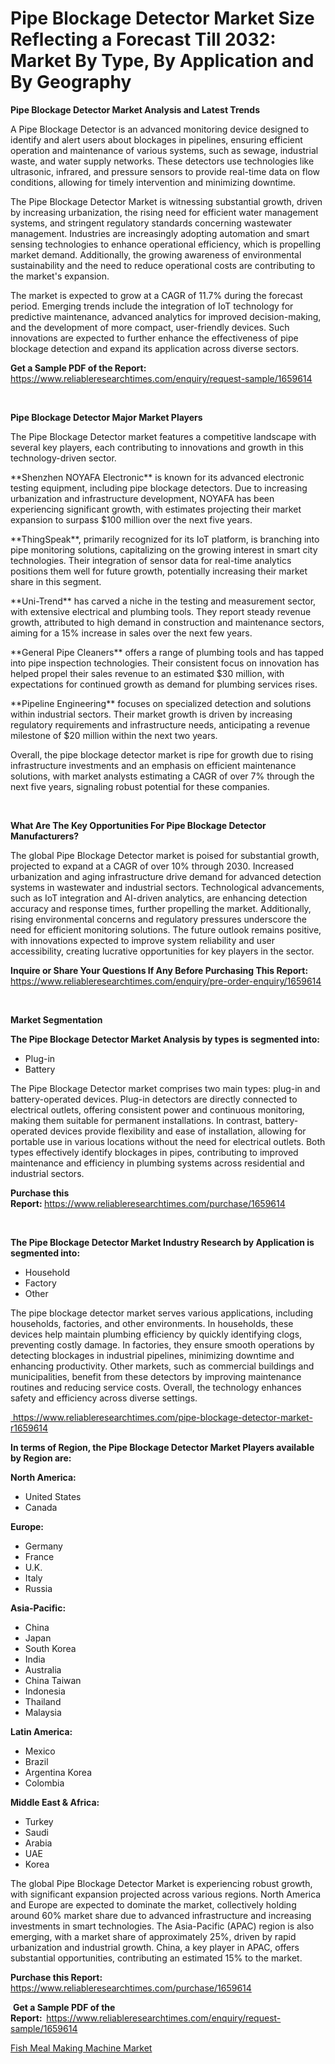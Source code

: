 <p><h1>Pipe Blockage Detector Market Size Reflecting a Forecast Till 2032: Market By Type, By Application and By Geography</h1></p><p><strong>Pipe Blockage Detector Market Analysis and Latest Trends</strong></p>
<p><p>A Pipe Blockage Detector is an advanced monitoring device designed to identify and alert users about blockages in pipelines, ensuring efficient operation and maintenance of various systems, such as sewage, industrial waste, and water supply networks. These detectors use technologies like ultrasonic, infrared, and pressure sensors to provide real-time data on flow conditions, allowing for timely intervention and minimizing downtime.</p><p>The Pipe Blockage Detector Market is witnessing substantial growth, driven by increasing urbanization, the rising need for efficient water management systems, and stringent regulatory standards concerning wastewater management. Industries are increasingly adopting automation and smart sensing technologies to enhance operational efficiency, which is propelling market demand. Additionally, the growing awareness of environmental sustainability and the need to reduce operational costs are contributing to the market's expansion.</p><p>The market is expected to grow at a CAGR of 11.7% during the forecast period. Emerging trends include the integration of IoT technology for predictive maintenance, advanced analytics for improved decision-making, and the development of more compact, user-friendly devices. Such innovations are expected to further enhance the effectiveness of pipe blockage detection and expand its application across diverse sectors.</p></p>
<p><strong>Get a Sample PDF of the Report:&nbsp;</strong> <a href="https://www.reliableresearchtimes.com/enquiry/request-sample/1659614?utm_campaign=3554&utm_medium=2&utm_source=Github&utm_content=ia&utm_term=08042025&utm_id=pipe-blockage-detector">https://www.reliableresearchtimes.com/enquiry/request-sample/1659614</a></p>
<p>&nbsp;</p>
<p><strong>Pipe Blockage Detector Major Market Players</strong></p>
<p><p>The Pipe Blockage Detector market features a competitive landscape with several key players, each contributing to innovations and growth in this technology-driven sector. </p><p>**Shenzhen NOYAFA Electronic** is known for its advanced electronic testing equipment, including pipe blockage detectors. Due to increasing urbanization and infrastructure development, NOYAFA has been experiencing significant growth, with estimates projecting their market expansion to surpass $100 million over the next five years.</p><p>**ThingSpeak**, primarily recognized for its IoT platform, is branching into pipe monitoring solutions, capitalizing on the growing interest in smart city technologies. Their integration of sensor data for real-time analytics positions them well for future growth, potentially increasing their market share in this segment.</p><p>**Uni-Trend** has carved a niche in the testing and measurement sector, with extensive electrical and plumbing tools. They report steady revenue growth, attributed to high demand in construction and maintenance sectors, aiming for a 15% increase in sales over the next few years.</p><p>**General Pipe Cleaners** offers a range of plumbing tools and has tapped into pipe inspection technologies. Their consistent focus on innovation has helped propel their sales revenue to an estimated $30 million, with expectations for continued growth as demand for plumbing services rises.</p><p>**Pipeline Engineering** focuses on specialized detection and solutions within industrial sectors. Their market growth is driven by increasing regulatory requirements and infrastructure needs, anticipating a revenue milestone of $20 million within the next two years.</p><p>Overall, the pipe blockage detector market is ripe for growth due to rising infrastructure investments and an emphasis on efficient maintenance solutions, with market analysts estimating a CAGR of over 7% through the next five years, signaling robust potential for these companies.</p></p>
<p>&nbsp;</p>
<p><strong>What Are The Key Opportunities For Pipe Blockage Detector Manufacturers?</strong></p>
<p><p>The global Pipe Blockage Detector market is poised for substantial growth, projected to expand at a CAGR of over 10% through 2030. Increased urbanization and aging infrastructure drive demand for advanced detection systems in wastewater and industrial sectors. Technological advancements, such as IoT integration and AI-driven analytics, are enhancing detection accuracy and response times, further propelling the market. Additionally, rising environmental concerns and regulatory pressures underscore the need for efficient monitoring solutions. The future outlook remains positive, with innovations expected to improve system reliability and user accessibility, creating lucrative opportunities for key players in the sector.</p></p>
<p><strong>Inquire or Share Your Questions If Any Before Purchasing This Report:</strong> <a href="https://www.reliableresearchtimes.com/enquiry/pre-order-enquiry/1659614?utm_campaign=3554&utm_medium=2&utm_source=Github&utm_content=ia&utm_term=08042025&utm_id=pipe-blockage-detector">https://www.reliableresearchtimes.com/enquiry/pre-order-enquiry/1659614</a></p>
<p>&nbsp;</p>
<p><strong>Market Segmentation</strong></p>
<p><strong>The Pipe Blockage Detector Market Analysis by types is segmented into:</strong></p>
<p><ul><li>Plug-in</li><li>Battery</li></ul></p>
<p><p>The Pipe Blockage Detector market comprises two main types: plug-in and battery-operated devices. Plug-in detectors are directly connected to electrical outlets, offering consistent power and continuous monitoring, making them suitable for permanent installations. In contrast, battery-operated devices provide flexibility and ease of installation, allowing for portable use in various locations without the need for electrical outlets. Both types effectively identify blockages in pipes, contributing to improved maintenance and efficiency in plumbing systems across residential and industrial sectors.</p></p>
<p><strong>Purchase this Report:&nbsp;</strong><a href="https://www.reliableresearchtimes.com/purchase/1659614?utm_campaign=3554&utm_medium=2&utm_source=Github&utm_content=ia&utm_term=08042025&utm_id=pipe-blockage-detector">https://www.reliableresearchtimes.com/purchase/1659614</a></p>
<p>&nbsp;</p>
<p><strong>The Pipe Blockage Detector Market Industry Research by Application is segmented into:</strong></p>
<p><ul><li>Household</li><li>Factory</li><li>Other</li></ul></p>
<p><p>The pipe blockage detector market serves various applications, including households, factories, and other environments. In households, these devices help maintain plumbing efficiency by quickly identifying clogs, preventing costly damage. In factories, they ensure smooth operations by detecting blockages in industrial pipelines, minimizing downtime and enhancing productivity. Other markets, such as commercial buildings and municipalities, benefit from these detectors by improving maintenance routines and reducing service costs. Overall, the technology enhances safety and efficiency across diverse settings.</p></p>
<p><a href="https://www.reliableresearchtimes.com/pipe-blockage-detector-market-r1659614?utm_campaign=3554&utm_medium=2&utm_source=Github&utm_content=ia&utm_term=08042025&utm_id=pipe-blockage-detector">&nbsp;https://www.reliableresearchtimes.com/pipe-blockage-detector-market-r1659614</a></p>
<p><strong>In terms of Region, the Pipe Blockage Detector Market Players available by Region are:</strong></p>
<p>
    <p> <strong> North America: </strong>
        <ul>
            <li>United States</li>
            <li>Canada</li>
        </ul>
        </p> 
    <p> <strong> Europe: </strong>
        <ul>
            <li>Germany</li>
            <li>France</li>
            <li>U.K.</li>
            <li>Italy</li>
            <li>Russia</li>
        </ul>
        </p> 
    <p> <strong> Asia-Pacific: </strong>
        <ul>
            <li>China</li>
            <li>Japan</li>
            <li>South Korea</li>
            <li>India</li>
            <li>Australia</li>
            <li>China Taiwan</li>
            <li>Indonesia</li>
            <li>Thailand</li>
            <li>Malaysia</li>
        </ul>
        </p> 
    <p> <strong> Latin America: </strong>
        <ul>
            <li>Mexico</li>
            <li>Brazil</li>
            <li>Argentina Korea</li>
            <li>Colombia</li>
        </ul>
        </p> 
    <p> <strong> Middle East & Africa: </strong>
        <ul>
            <li>Turkey</li>
            <li>Saudi</li>
            <li>Arabia</li>
            <li>UAE</li>
            <li>Korea</li>
        </ul>
    </p>
    </p>
<p><p>The global Pipe Blockage Detector Market is experiencing robust growth, with significant expansion projected across various regions. North America and Europe are expected to dominate the market, collectively holding around 60% market share due to advanced infrastructure and increasing investments in smart technologies. The Asia-Pacific (APAC) region is also emerging, with a market share of approximately 25%, driven by rapid urbanization and industrial growth. China, a key player in APAC, offers substantial opportunities, contributing an estimated 15% to the market.</p></p>
<p><strong>Purchase this Report: </strong><a href="https://www.reliableresearchtimes.com/purchase/1659614?utm_campaign=3554&utm_medium=2&utm_source=Github&utm_content=ia&utm_term=08042025&utm_id=pipe-blockage-detector">https://www.reliableresearchtimes.com/purchase/1659614</a></p>
<p>&nbsp;<strong>Get a Sample PDF of the Report:&nbsp;&nbsp;</strong><a href="https://www.reliableresearchtimes.com/enquiry/request-sample/1659614?utm_campaign=3554&utm_medium=2&utm_source=Github&utm_content=ia&utm_term=08042025&utm_id=pipe-blockage-detector">https://www.reliableresearchtimes.com/enquiry/request-sample/1659614</a></p>
<p><strong></strong></p>
<p><p><a href="https://github.com/hedbomkrahe/Market-Research-Report-List-1/blob/main/fish-meal-making-machine-market.md?utm_campaign=3554&utm_medium=2&utm_source=Github&utm_content=ia&utm_term=08042025&utm_id=pipe-blockage-detector">Fish Meal Making Machine Market</a></p></p>